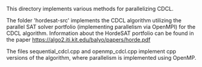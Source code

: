 This directory implements various methods for parallelizing CDCL. 

The folder 'hordesat-src' implements the CDCL algorithm utilizing the parallel SAT solver portfolio (implementing parallelism via OpenMPI) for the CDCL algorithm. Information about the HordeSAT portfolio can be found in the paper https://algo2.iti.kit.edu/balyo/papers/horde.pdf

The files sequential_cdcl.cpp and openmp_cdcl.cpp implement cpp versions of the algorithm, where parallelism is implemented using OpenMP.
